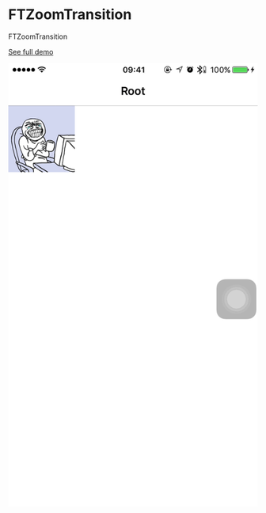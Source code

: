 # FTZoomTransition

FTZoomTransition

[See full demo](https://github.com/liufengting/FTPinterest)

![image](https://raw.githubusercontent.com/liufengting/FTResourceRepo/master/Resource/FTZoomTransition/screenshots.gif)

